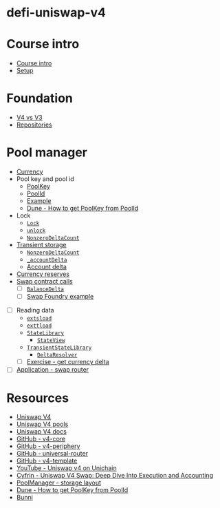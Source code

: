 # defi-uniswap-v4

# Course intro

- [Course intro](./notes/course_intro.md)
- [Setup](./notes/course_setup.md)

# Foundation

- [V4 vs V3](./notes/v4.md)
- [Repositories](./notes/repos.png)

# Pool manager

- [Currency](https://github.com/Uniswap/v4-core/blob/main/src/types/Currency.sol)
- Pool key and pool id
  - [PoolKey](https://github.com/Uniswap/v4-core/blob/main/src/types/PoolKey.sol)
  - [PoolId](https://github.com/Uniswap/v4-core/blob/main/src/types/PoolId.sol)
  - [Example](./foundry/src/examples/pool_id.sol)
  - [Dune - How to get PoolKey from PoolId](https://dune.com/queries/5671549?category=decoded_project&namespace=uniswap_v4&blockchain=ethereum&contract=PoolManager&blockchains=ethereum&id=uniswap_v4_ethereum.poolmanager_evt_initialize)
- Lock
  - [`Lock`](https://github.com/Uniswap/v4-core/blob/main/src/libraries/Lock.sol)
  - [`unlock`](https://github.com/Uniswap/v4-core/blob/59d3ecf53afa9264a16bba0e38f4c5d2231f80bc/src/PoolManager.sol#L104-L114)
  - [`NonzeroDeltaCount`](https://github.com/Uniswap/v4-core/blob/main/src/libraries/NonzeroDeltaCount.sol)
- [Transient storage](./foundry/src/examples/transient_storage.sol)
  - [`NonzeroDeltaCount`](https://github.com/Uniswap/v4-core/blob/main/src/libraries/NonzeroDeltaCount.sol)
  - [`_accountDelta`](https://github.com/Uniswap/v4-core/blob/59d3ecf53afa9264a16bba0e38f4c5d2231f80bc/src/PoolManager.sol#L368-L378)
  - [Account delta](./notes/account_delta.png)
- [Currency reserves](https://github.com/Uniswap/v4-core/blob/59d3ecf53afa9264a16bba0e38f4c5d2231f80bc/src/PoolManager.sol#L279-L288)
- [Swap contract calls](./notes/swap.png)
  - [ ] [`BalanceDelta`](https://github.com/Uniswap/v4-core/blob/main/src/types/BalanceDelta.sol)
  - [ ] [Swap Foundry example](./foundry/src/examples/swap.sol)
- [ ] Reading data
  - [`extsload`](https://github.com/Uniswap/v4-core/blob/main/src/Extsload.sol)
  - [`exttload`](https://github.com/Uniswap/v4-core/blob/main/src/Exttload.sol)
  - [`StateLibrary`](https://github.com/Uniswap/v4-core/blob/main/src/libraries/StateLibrary.sol)
    - [`StateView`](https://github.com/Uniswap/v4-periphery/blob/main/src/lens/StateView.sol)
  - [`TransientStateLibrary`](https://github.com/Uniswap/v4-core/blob/main/src/libraries/TransientStateLibrary.sol)
    - [`DeltaResolver`](https://github.com/Uniswap/v4-periphery/blob/main/src/base/DeltaResolver.sol)
  - [ ] [Exercise - get currency delta](./foundry/exercises/reader.md)
- [ ] [Application - swap router](./foundry/exercises/swap_router.md)

# Resources

- [Uniswap V4](https://v4.uniswap.org/)
- [Uniswap V4 pools](https://app.uniswap.org/explore/pools)
- [Uniswap V4 docs](https://docs.uniswap.org/contracts/v4/overview)
- [GitHub - v4-core](https://github.com/Uniswap/v4-core)
- [GitHub - v4-periphery](https://github.com/Uniswap/v4-periphery)
- [GitHub - universal-router](https://github.com/Uniswap/universal-router)
- [GitHub - v4-template](https://github.com/uniswapfoundation/v4-template)
- [YouTube - Uniswap v4 on Unichain](https://www.youtube.com/watch?v=ZisqLqbakfM)
- [Cyfrin - Uniswap V4 Swap: Deep Dive Into Execution and Accounting](https://www.cyfrin.io/blog/uniswap-v4-swap-deep-dive-into-execution-and-accounting)
- [PoolManager - storage layout](https://www.evm.codes/contract?address=0x000000000004444c5dc75cb358380d2e3de08a90)
- [Dune - How to get PoolKey from PoolId](https://dune.com/queries/5671549?category=decoded_project&namespace=uniswap_v4&blockchain=ethereum&contract=PoolManager&blockchains=ethereum&id=uniswap_v4_ethereum.poolmanager_evt_initialize)
- [Bunni](https://bunni.xyz/)

